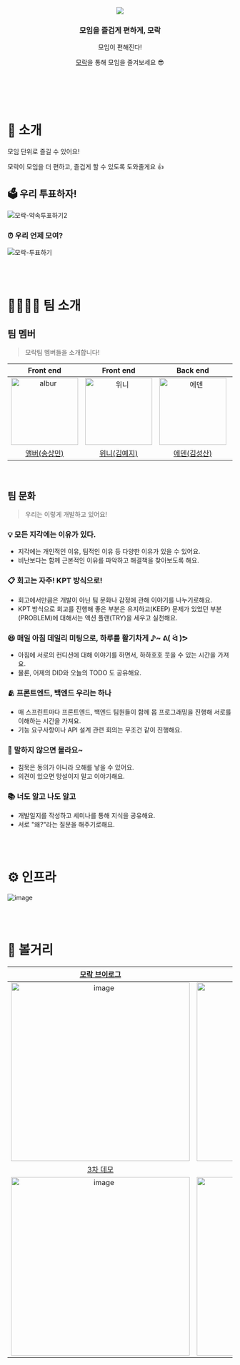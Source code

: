 <p align="center">
      <a href="https://mo-rak.com/" target="_blank">    
            <img src="https://user-images.githubusercontent.com/45311765/195138388-4251bc8f-3f97-4e4f-976e-a2dee418097f.png"/>
      </a>
</p>

<div align = "center">

<h3>모임을 즐겁게 편하게, 모락</h3>

모임이 편해진다! <br>

[모락](https://mo-rak.com/)을 통해 모임을 즐겨보세요 😎 <br> <br> <br>

</div>

<br>
<br>

# 🔎 소개 

모임 단위로 즐길 수 있어요!

모락이 모임을 더 편하고, 즐겁게 할 수 있도록 도와줄게요 👍


## 🗳 우리 투표하자!

![모락-약속투표하기2](https://user-images.githubusercontent.com/79205414/194995561-c7eba34e-0455-4e5e-afb8-f056c28cb793.gif)

### ⏰ 우리 언제 모여?

![모락-투표하기](https://user-images.githubusercontent.com/79205414/194995574-eab0b766-ea99-4129-b0ac-d7c8bf95671a.gif)

<br>
<br>

# 👨‍👩‍👧‍👦 팀 소개

## 팀 멤버

> 모락팀 멤버들을 소개합니다!

|Front end|Front end|Back end|Back end|Back end|Back end|
| :-: | :-: | :-: | :-: | :-: | :-: |
| <img src="https://user-images.githubusercontent.com/64825713/194213208-aa64bae2-16b3-48ab-bd9a-6d6029b1cfaf.png" alt="albur" width="150"> | <img src="https://user-images.githubusercontent.com/64825713/194213572-306c6b8c-0283-4615-ad54-f1421e8ec6cb.png" alt="위니" width="150"> | <img src="https://user-images.githubusercontent.com/64825713/194213401-f8fe16f9-6749-424e-b3b5-c685aec95a50.png" alt="에덴" width="150"> | <img src="https://user-images.githubusercontent.com/64825713/194213961-0c8c38d0-5795-4861-a997-9d3da2eb9dd7.png" alt="차리" width="150"> | <img src="https://user-images.githubusercontent.com/64825713/194214234-375362a1-2973-4460-be70-ffc3df759578.png" alt="엘리" width="150"> | <img src="https://user-images.githubusercontent.com/64825713/194214404-194f385e-2329-43e5-af07-524f8ff752d6.png" alt="배카라" width="150"> |
|[앨버(송상민)](https://github.com/al-bur)|[위니(김예지)](https://github.com/rladpwl0512)|[에덴(김성산)](https://github.com/leo0842)|[차리(이찬주)](https://github.com/cjlee38)|[엘리(한해리)](https://github.com/RIANAEH)|[배카라(박성우)](https://github.com/seong-wooo)|

<br>

## 팀 문화

> 우리는 이렇게 개발하고 있어요!

### 💡 모든 지각에는 이유가 있다.

- 지각에는 개인적인 이유, 팀적인 이유 등 다양한 이유가 있을 수 있어요.
- 비난보다는 함께 근본적인 이유를 파악하고 해결책을 찾아보도록 해요. 

### 📋 회고는 자주! KPT 방식으로!

- 회고에서만큼은 개발이 아닌 팀 문화나 감정에 관해 이야기를 나누기로해요.
- KPT 방식으로 회고를 진행해 좋은 부분은 유지하고(KEEP) 문제가 있었던 부분(PROBLEM)에 대해서는 액션 플랜(TRY)을 세우고 실천해요.

### 😆 매일 아침 데일리 미팅으로, 하루를 활기차게 ♪~ ᕕ( ᐛ )ᕗ

- 아침에 서로의 컨디션에 대해 이야기를 하면서, 하하호호 웃을 수 있는 시간을 가져요.
- 물론, 어제의 DID와 오늘의 TODO 도 공유해요. 

### 🫂 프론트엔드, 백엔드 우리는 하나

- 매 스프린트마다 프론트엔드, 백엔드 팀원들이 함께 몹 프로그래밍을 진행해 서로를 이해하는 시간을 가져요.
- 기능 요구사항이나 API 설계 관련 회의는 무조건 같이 진행해요. 

### 🤔 말하지 않으면 몰라요~

- 침묵은 동의가 아니라 오해를 낳을 수 있어요. 
- 의견이 있으면 망설이지 말고 이야기해요.

### 📚 너도 알고 나도 알고

- 개발일지를 작성하고 세미나를 통해 지식을 공유해요. 
- 서로 "왜?"라는 질문을 해주기로해요.

<br>
<br>

# ⚙️ 인프라

![image](https://user-images.githubusercontent.com/45311765/196595945-41b38977-343c-451d-a1b2-af0a6e895c89.png)

<br>
<br>

# 📸 볼거리

|[모락 브이로그](https://www.youtube.com/watch?v=sLBxjoZ6gKA)|[1차 데모](https://www.youtube.com/watch?v=R7JO6cLeyhU)|[2차 데모](https://www.youtube.com/watch?v=G4uQTNYNanY)|
| :-: | :-: | :-: |
|<img width="400" alt="image" src="https://user-images.githubusercontent.com/42317507/195745372-6791cc40-645c-4446-9667-f3957f8ae8b5.png">|<img width="400" alt="image" src="https://user-images.githubusercontent.com/42317507/195744540-2e08d8ed-57b3-4d5f-b19d-83c91d3c0852.png">|<img width="400" alt="image" src="https://user-images.githubusercontent.com/42317507/195744783-01661f3e-5ba8-4f6e-95cf-4be6faa7bc0d.png">|
|[3차 데모](https://www.youtube.com/watch?v=RSkr2x3n9B8)|[4차 데모](https://www.youtube.com/watch?v=u_INarrFVZ0)||
|<img width="400" alt="image" src="https://user-images.githubusercontent.com/42317507/195744439-2c362445-525e-447c-9aac-ee006927e130.png">|<img width="400" alt="image" src="https://user-images.githubusercontent.com/42317507/195745143-297cdc95-9e9d-4f4a-ad8a-e9590a5fbc69.png">|
